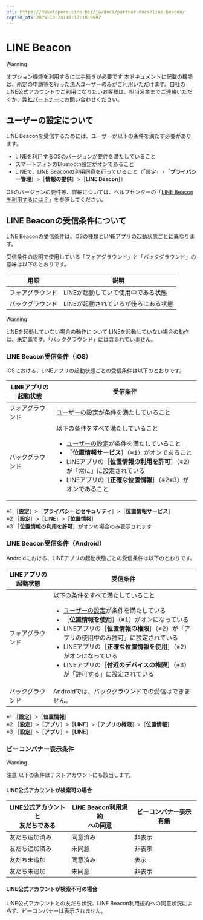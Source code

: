 ```yaml
---
url: https://developers.line.biz/ja/docs/partner-docs/line-beacon/
copied_at: 2025-10-24T10:17:18.959Z
---
```

# LINE Beacon

> [!WARNING]
> オプション機能を利用するには手続きが必要です
> 本ドキュメントに記載の機能は、所定の申請等を行った法人ユーザーのみがご利用いただけます。自社のLINE公式アカウントでご利用になりたいお客様は、担当営業までご連絡いただくか、[弊社パートナー](https://www.lycbiz.com/jp/partner/sales/)にお問い合わせください。

## ユーザーの設定について

LINE Beaconを受信するためには、ユーザーが以下の条件を満たす必要があります。

*   LINEを利用するOSのバージョンが要件を満たしていること
*   スマートフォンのBluetooth設定がオンであること
*   LINEで、LINE Beaconの利用同意を行っていること（「設定」>［**プライバシー管理**］>［**情報の提供**］>［**LINE Beacon**］）

OSのバージョンの要件等、詳細については、ヘルプセンターの「[LINE Beaconを利用するには？](https://help.line.me/line/?contentId=50001493)」を参照してください。

## LINE Beaconの受信条件について

LINE Beaconの受信条件は、OSの種類とLINEアプリの起動状態ごとに異なります。

受信条件の説明で使用している「フォアグラウンド」と「バックグラウンド」の意味は以下のとおりです。

| 用語 | 説明 |
| --- | --- |
| フォアグラウンド | LINEが起動していて使用中である状態 |
| バックグラウンド | LINEが起動されているが後ろにある状態 |

> [!WARNING]
> LINEを起動していない場合の動作について
> LINEを起動していない場合の動作は、未定義です。「バックグラウンド」には含まれていません。

### LINE Beacon受信条件（iOS）

iOSにおける、LINEアプリの起動状態ごとの受信条件は以下のとおりです。

| LINEアプリの起動状態 | 受信条件 |
| --- | --- |
| フォアグラウンド | [ユーザーの設定](#about-user-settings-for-line-beacon)が条件を満たしていること |
| バックグラウンド | 以下の条件をすべて満たしていること<ul><li><a href="#about-user-settings-for-line-beacon" class="">ユーザーの設定</a>が条件を満たしていること</li><li>［<strong>位置情報サービス</strong>］（※1）がオンであること</li><li>LINEアプリの［<strong>位置情報の利用を許可</strong>］（※2）が「常に」に設定されている</li><li>LINEアプリの［<strong>正確な位置情報</strong>］（※2※3）がオンであること</li></ul> |

※1 ［**設定**］>［**プライバシーとセキュリティ**］>［**位置情報サービス**］  
※2 ［**設定**］>［**LINE**］>［**位置情報**］  
※3 ［**位置情報の利用を許可**］がオンの場合のみ表示されます

### LINE Beacon受信条件（Android）

Androidにおける、LINEアプリの起動状態ごとの受信条件は以下のとおりです。

| LINEアプリの起動状態 | 受信条件 |
| --- | --- |
| フォアグラウンド | 以下の条件をすべて満たしていること<ul><li><a href="#about-user-settings-for-line-beacon" class="">ユーザーの設定</a>が条件を満たしている</li><li>［<strong>位置情報を使用</strong>］（※1）がオンになっている</li><li>LINEアプリの［<strong>位置情報の権限</strong>］（※2）が「アプリの使用中のみ許可」に設定されている</li><li>LINEアプリの［<strong>正確な位置情報を使用</strong>］（※2）がオンになっている</li><li>LINEアプリの［<strong>付近のデバイスの権限</strong>］（※3）が「許可する」に設定されている</li></ul> |
| バックグラウンド | Androidでは、バックグラウンドでの受信はできません。 |

※1 ［**設定**］>［**位置情報**］  
※2 ［**設定**］>［**アプリ**］>［**LINE**］>［**アプリの権限**］>［**位置情報**］  
※3 ［**設定**］>［**アプリ**］>［**LINE**］

### ビーコンバナー表示条件

> [!WARNING]
> 注意
> 以下の条件はテストアカウントにも該当します。

#### LINE公式アカウントが検索可の場合

| LINE公式アカウントと<br/>友だちである | LINE Beacon利用規約<br/>への同意 | ビーコンバナー表示有無 |
| --- | --- | --- |
| 友だち追加済み | 同意済み | 非表示 |
| 友だち追加済み | 未同意 | 非表示 |
| 友だち未追加 | 同意済み | 表示 |
| 友だち未追加 | 未同意 | 非表示 |

#### LINE公式アカウントが検索不可の場合

LINE公式アカウントとの友だち状況、LINE Beacon利用規約への同意状況によらず、ビーコンバナーは表示されません。